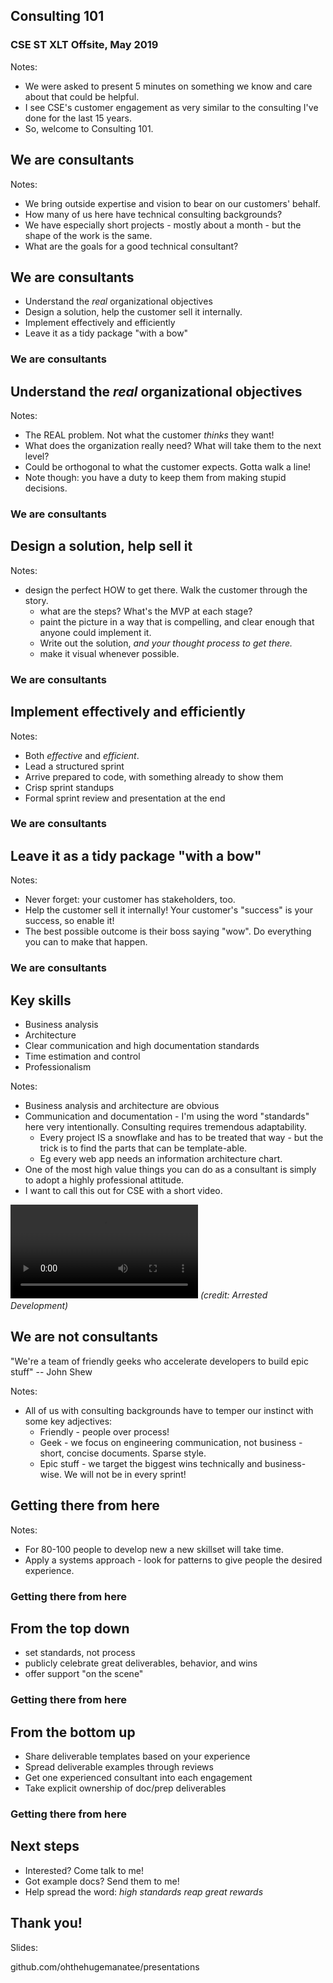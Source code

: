 ## Consulting 101 
### CSE ST XLT Offsite, May 2019

Notes:
* We were asked to present 5 minutes on something we know and care about that could be helpful.
* I see CSE's customer engagement as very similar to the consulting I've done for the last 15 years.
* So, welcome to Consulting 101.



## We are consultants

Notes:
* We bring outside expertise and vision to bear on our customers' behalf.
* How many of us here have technical consulting backgrounds?
* We have especially short projects - mostly about a month - but the shape of the work is the same.
* What are the goals for a good technical consultant?


## We are consultants

* Understand the *real* organizational objectives
* Design a solution, help the customer sell it internally.
* Implement effectively and efficiently
* Leave it as a tidy package "with a bow"


### We are consultants
## Understand the *real* organizational objectives

Notes:
* The REAL problem. Not what the customer *thinks* they want!
* What does the organization really need? What will take them to the next level? 
* Could be orthogonal to what the customer expects. Gotta walk a line!
* Note though: you have a duty to keep them from making stupid decisions.


### We are consultants
## Design a solution, help sell it 

Notes:
* design the perfect HOW to get there. Walk the customer through the story.
  * what are the steps? What's the MVP at each stage?
  * paint the picture in a way that is compelling, and clear enough that anyone could implement it. 
  * Write out the solution, *and your thought process to get there.*
  * make it visual whenever possible.


### We are consultants
## Implement effectively and efficiently

Notes:
* Both *effective* and *efficient*.
* Lead a structured sprint
* Arrive prepared to code, with something already to show them
* Crisp sprint standups
* Formal sprint review and presentation at the end


### We are consultants
## Leave it as a tidy package "with a bow"

Notes:
* Never forget: your customer has stakeholders, too.
* Help the customer sell it internally! Your customer's "success" is your success, so enable it!
* The best possible outcome is their boss saying "wow". Do everything you can to make that happen.


### We are consultants
## Key skills

* Business analysis
* Architecture
* Clear communication and high documentation standards
* Time estimation and control
* Professionalism

Notes:
* Business analysis and architecture are obvious
* Communication and documentation - I'm using the word "standards" here very intentionally. Consulting requires tremendous adaptability.
  * Every project IS a snowflake and has to be treated that way - but the trick is to find the parts that can be template-able.
  * Eg every web app needs an information architecture chart. 
* One of the most high value things you can do as a consultant is simply to adopt a highly professional attitude. 
* I want to call this out for CSE with a short video.


<video data-autoplay src="media/wayne-jarvis.mp4" type="video/mp4" ></video>
*(credit: Arrested Development)*<!-- .element style="page-break-inside: avoid; display: block; font-size: 50%;" -->


## We are not consultants

"We're a team of friendly geeks who accelerate developers to build epic stuff"
-- John Shew

Notes:
* All of us with consulting backgrounds have to temper our instinct with some key adjectives:
  * Friendly - people over process!
  * Geek - we focus on engineering communication, not business - short, concise documents. Sparse style.
  * Epic stuff - we target the biggest wins technically and business-wise. We will not be in every sprint! 



## Getting there from here

Notes:
* For 80-100 people to develop new a new skillset will take time.
* Apply a systems approach - look for patterns to give people the desired experience.


### Getting there from here
## From the top down

* set standards, not process
* publicly celebrate great deliverables, behavior, and wins
* offer support "on the scene" 


### Getting there from here
## From the bottom up

* Share deliverable templates based on your experience
* Spread deliverable examples through reviews
* Get one experienced consultant into each engagement
* Take explicit ownership of doc/prep deliverables


### Getting there from here
## Next steps

* Interested? Come talk to me!
* Got example docs? Send them to me!
* Help spread the word: *high standards reap great rewards*



## Thank you!

Slides:

<i class="fab fa-github"></i> github.com/ohthehugemanatee/presentations
